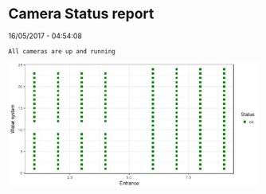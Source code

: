 Camera Status report
================
16/05/2017 - 04:54:08

    All cameras are up and running

![](camreport_files/figure-markdown_github/unnamed-chunk-2-1.png)
